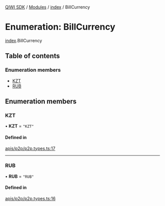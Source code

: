 [QIWI SDK](../README.md) / [Modules](../modules.md) / [index](../modules/index.md) / BillCurrency

# Enumeration: BillCurrency

[index](../modules/index.md).BillCurrency

## Table of contents

### Enumeration members

- [KZT](index.BillCurrency.md#kzt)
- [RUB](index.BillCurrency.md#rub)

## Enumeration members

### KZT

• **KZT** = `"KZT"`

#### Defined in

[apis/p2p/p2p.types.ts:17](https://github.com/AlexXanderGrib/node-qiwi-sdk/blob/05e2fb8/src/apis/p2p/p2p.types.ts#L17)

___

### RUB

• **RUB** = `"RUB"`

#### Defined in

[apis/p2p/p2p.types.ts:16](https://github.com/AlexXanderGrib/node-qiwi-sdk/blob/05e2fb8/src/apis/p2p/p2p.types.ts#L16)
